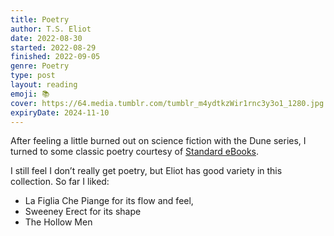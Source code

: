 ```yaml
---
title: Poetry
author: T.S. Eliot
date: 2022-08-30
started: 2022-08-29
finished: 2022-09-05
genre: Poetry
type: post
layout: reading
emoji: 📚
cover: https://64.media.tumblr.com/tumblr_m4ydtkzWir1rnc3y3o1_1280.jpg
expiryDate: 2024-11-10
---
```


After feeling a little burned out on science fiction with the Dune series, I turned to some classic poetry courtesy of [Standard eBooks](https://standardebooks.org).

I still feel I don’t really get poetry, but Eliot has good variety in this collection. So far I liked:
- La Figlia Che Piange for its flow and feel,
- Sweeney Erect for its shape
- The Hollow Men
